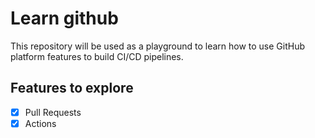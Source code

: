 # Learn github

This repository will be used as a playground to learn how to use GitHub platform features to build CI/CD pipelines.

## Features to explore

- [x] Pull Requests
- [x] Actions

